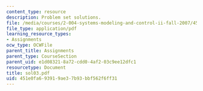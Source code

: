 ```yaml
---
content_type: resource
description: Problem set solutions.
file: /media/courses/2-004-systems-modeling-and-control-ii-fall-2007/451e0fa693919ae37b93bbf562f6ff31_sol03.pdf
file_type: application/pdf
learning_resource_types:
- Assignments
ocw_type: OCWFile
parent_title: Assignments
parent_type: CourseSection
parent_uid: e1d08321-8a72-cdd0-4af2-03c9ee12dfc1
resourcetype: Document
title: sol03.pdf
uid: 451e0fa6-9391-9ae3-7b93-bbf562f6ff31
---
```

